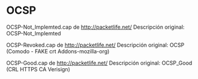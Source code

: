 ﻿OCSP
=========

OCSP-Not_Implemted.cap de http://packetlife.net/
Descripción original:
OCSP-Not_Implemted

OCSP-Revoked.cap de http://packetlife.net/
Descripción original:
OCSP (Comodo - FAKE crt Addons-mozilla-org)

OCSP-Good.cap de http://packetlife.net/
Descripción original:
OCSP_Good (CRL HTTPS CA Verisign)
